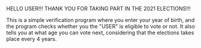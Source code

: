 HELLO USER!!! THANK YOU FOR TAKING PART IN THE 2021 ELECTIONS!!!

This is a simple verification program where you enter your year of birth, and the program checks whether you the "USER" is eligible to vote or not. It also tells you at what age you can vote next, considering that the elections takes place every 4 years.
